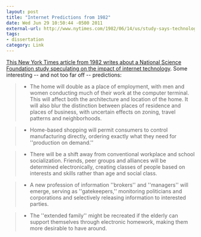 ```yaml
---
layout: post
title: "Internet Predictions from 1982"
date: Wed Jun 29 10:50:44 -0500 2011
external-url: http://www.nytimes.com/1982/06/14/us/study-says-technology-could-transform-society.html
tags:
- dissertation
category: Link
---
```

[This New York Times article from 1982 writes about a National Science Foundation study speculating on the impact of internet technology](http://www.nytimes.com/1982/06/14/us/study-says-technology-could-transform-society.html). Some interesting -- and not too far off -- predictions:

> - The home will double as a place of employment, with men and women conducting much of their work at the computer terminal. This will affect both the architecture and location of the home. It will also blur the distinction between places of residence and places of business, with uncertain effects on zoning, travel patterns and neighborhoods.

> - Home-based shopping will permit consumers to control manufacturing directly, ordering exactly what they need for ''production on demand.''

> - There will be a shift away from conventional workplace and school socialization. Friends, peer groups and alliances will be determined electronically, creating classes of people based on interests and skills rather than age and social class.

> - A new profession of information ''brokers'' and ''managers'' will emerge, serving as ''gatekeepers,'' monitoring politicians and corporations and selectively releasing information to interested parties.

> - The ''extended family'' might be recreated if the elderly can support themselves through electronic homework, making them more desirable to have around.
